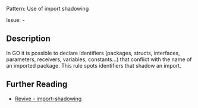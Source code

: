Pattern: Use of import shadowing

Issue: -

## Description

In GO it is possible to declare identifiers (packages, structs,
interfaces, parameters, receivers, variables, constants...) that conflict with the
name of an imported package. This rule spots identifiers that shadow an import.

## Further Reading

* [Revive - import-shadowing](https://revive.run/r#import-shadowing)